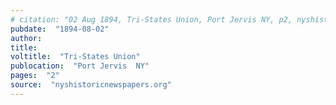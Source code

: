 ```yaml
---
# citation: "02 Aug 1894, Tri-States Union, Port Jervis NY, p2, nyshistoricnewspapers.org."
pubdate:  "1894-08-02"
author: 
title: 
voltitle:  "Tri-States Union"
publocation:  "Port Jervis  NY"
pages:  "2"
source:  "nyshistoricnewspapers.org"
---
```



